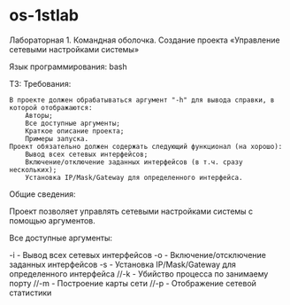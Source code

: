 # os-1stlab
Лабораторная 1. Командная оболочка. Создание проекта «Управление сетевыми настройками системы»

Язык программирования: bash

ТЗ:
Требования:

    В проекте должен обрабатываться аргумент "-h" для вывода справки, в которой отображаются:
        Авторы;
        Все доступные аргументы;
        Краткое описание проекта;
        Примеры запуска.
    Проект обязательно должен содержать следующий функционал (на хорошо):
        Вывод всех сетевых интерфейсов;
        Включение/отключение заданных интерфейсов (в т.ч. сразу нескольких);
        Установка IP/Mask/Gateway для определенного интерфейса.

Общие сведения:

Проект позволяет управлять сетевыми настройками системы с помощью аргументов.

Все доступные аргументы:

-i - Вывод всех сетевых интерфейсов
-o - Включение/отсключение заданных интерфейсов
-s - Установка IP/Mask/Gateway для определенного интерфейса
//-k - Убийство процесса по занимаему порту
//-m - Построение карты сети
//-p - Отображение сетевой статистики